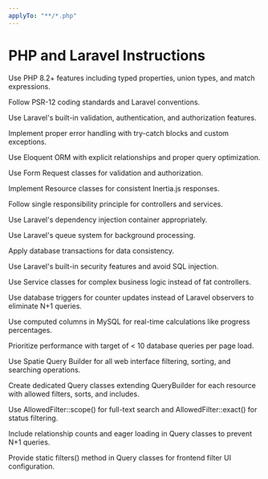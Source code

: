 ```yaml
---
applyTo: "**/*.php"
---
```


# PHP and Laravel Instructions

Use PHP 8.2+ features including typed properties, union types, and match expressions.

Follow PSR-12 coding standards and Laravel conventions.

Use Laravel's built-in validation, authentication, and authorization features.

Implement proper error handling with try-catch blocks and custom exceptions.

Use Eloquent ORM with explicit relationships and proper query optimization.

Use Form Request classes for validation and authorization.

Implement Resource classes for consistent Inertia.js responses.

Follow single responsibility principle for controllers and services.

Use Laravel's dependency injection container appropriately.

Use Laravel's queue system for background processing.

Apply database transactions for data consistency.

Use Laravel's built-in security features and avoid SQL injection.

Use Service classes for complex business logic instead of fat controllers.

Use database triggers for counter updates instead of Laravel observers to eliminate N+1 queries.

Use computed columns in MySQL for real-time calculations like progress percentages.

Prioritize performance with target of < 10 database queries per page load.

Use Spatie Query Builder for all web interface filtering, sorting, and searching operations.

Create dedicated Query classes extending QueryBuilder for each resource with allowed filters, sorts, and includes.

Use AllowedFilter::scope() for full-text search and AllowedFilter::exact() for status filtering.

Include relationship counts and eager loading in Query classes to prevent N+1 queries.

Provide static filters() method in Query classes for frontend filter UI configuration.
